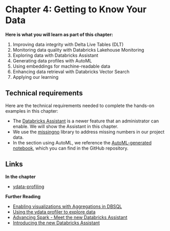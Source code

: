 # Chapter 4: Getting to Know Your Data

**Here is what you will learn as part of this chapter:**

1. Improving data integrity with Delta Live Tables (DLT)
2. Monitoring data quality with Databricks Lakehouse Monitoring
3. Exploring data with Databricks Assistant
4. Generating data profiles with AutoML
5. Using embeddings for machine-readable data
6. Enhancing data retrieval with Databricks Vector Search
7. Applying our learning

## Technical requirements 

Here are the technical requirements needed to complete the hands-on examples in this chapter:
- The [Databricks Assistant](https://docs.databricks.com/en/notebooks/notebook-assistant-faq.html) is a newer feature that an administrator can enable. We will show the Assistant in this chapter.
- We use the [missingno](https://pypi.org/project/missingno/) library to address missing numbers in our project data. 
- In the section using AutoML, we reference the [AutoML-generated notebook](https://github.com/PacktPublishing/Databricks-Lakehouse-ML-In-Action/blob/0dbe21cdd3e11ff9295048d4d07bec14d037150e/Chapter_4_Cleaning_and_exploring/Favorita%20Forecasting%20Exploration/Autogenerated%20Data%20Exploration%20Notebook.py), which you can find in the GitHub repository. 
  
## Links

**In the chapter**
- [ydata-profiling](https://ydata-profiling.ydata.ai/docs/master/index.html)

**Further Reading**
- [Enabling visualizations with Aggregations in DBSQL](https://docs.databricks.com/sql/user/visualizations/index.html#enable-aggregation-in-a-visualization)
- [Using the ydata profiler to explore data](https://ydata-profiling.ydata.ai/docs/master/index.html)
- [Advancing Spark - Meet the new Databricks Assistant](https://youtu.be/Tv8D72oI0xM)
- [Introducing the new Databricks Assistant](https://www.databricks.com/blog/introducing-databricks-assistant)

